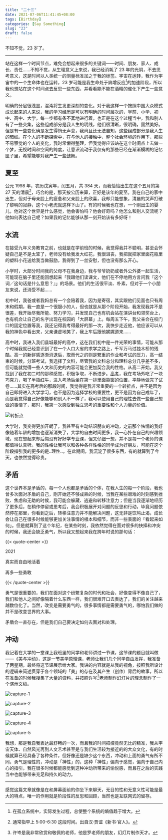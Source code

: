 ```yaml
---
title: "二十三"
date: 2021-07-06T11:41:45+08:00
tags: [Birthday]
categories: [Say Something]
slug: "23"
draft: false
---
```


不知不觉，23 岁了。

---

站在这样一个时间节点，难免会想起来很多的关键词——时间、朋友、家人、成长、责任……不知不觉，从生理意义上来说，我已经消耗了 23 年的光阴，不去思考意义，这是时间以人类统一的测量标准加之于我的标签。宇宙在运转，我作为宇宙中的一个生命体也在运转，23 岁可能是我生命处于熵增反应[^1]的加速阶段，所以我也想站在这个时间点去反思一些东西，并看看能不能在酒精的催化下产生一些意义。

明确的分层很浅显，混沌将生发更深刻的变化。对于我这样一个按照中国大众模式成长起来的人来说，我的学习经历是可以有明确的时间层次的，学前、小学、初中、高中、大学，每一步都有条不紊地进行着，也正是在这个过程当中，我和别人有了一些交集，这些组成部分是我人生的明线，他们很清晰，很明确，固然美好。但是有一些变化确是发生得悄无声息，我尚且还无法自知，这些组成部分是我人生的暗线。在个人的不断探索中，在与他人的接触中，整个社会环境的作用下，那些不易察觉的个人的变化，我时常懒得整理，但我觉得应该站在这个时间点上去做一个梦，无视时间和空间的跨度，让意识流动于我仅有的那些已经在渐渐模糊的记忆匣子里，希望能够对我产生一些鼓舞。

## 夏至

公元 1998 年，农历戊寅年，闰五月，共 384 天，而我恰恰出生在这个五月的第 27 天的清晨[^2]，巧合的是，那天按公历来算，正好是该年的夏至。我在自己的家中出生，但对于母亲脸上的疲惫和父亲脸上的欣喜，我却只能想象，清晨的哭声打破了黎明的寂静，这个小老虎就这样下山了。有的时候我也在想，一个刚出生的婴儿，他对这个世界是什么感觉，他会害怕吗？他会好奇吗？他怎么和别人交流呢？他如何表达自己呢？如果我的记忆能够从那一刻开始该有多好呀！

## 水流

在接受九年义务教育之前，也就是在学前班的时候，我觉得我并不聪明，甚至会怀疑自己是不是太笨了，老师没有给我发大红花，我很沮丧，我把就把家里面花瓶里的塑料小花送给我当做鼓励，我得到了一丝安慰，但也没有那么开心。

小学时，大部分时间我的父母不在我身边，我与爷爷奶奶或者外公外婆一起生活，可能现在脑子里还能回想起来「我跟他们读课文，他们在不停地用方言问我『这个词╱这句话是什么意思？』」的场景。他们的生活很平淡、朴素，但对于一个小朋友来说，还消受不起……

初中时，我爸或者我妈总有一个会陪着我，因为是寄宿，其实跟他们见面也只有周末和假期，我一直是一个很胆小的人，但也就是从那个阶段开始，我发现我并不是很差，我开始尽我所能、努力学习，并发现自己也有机会站在演讲台和领奖台上，也有机会让自己的名字出现在校园的「大屏幕」上。每周五下午，我父亲会在校门口的固定位置等我，我还记得我考得最好的那一次，我快步走近他，他应该可以从我的神色中看出来，父亲谦虚地笑了，我上车后跟他娓娓道来……

高中时，我进入我们县城最好的高中，这在我们初中是一件光荣的事情，可能从那个时候我就已经意识到了在一个人口大省的求学之路上，千军万马过独木桥的残酷。高一的新鲜感逐渐消退后，取而代之的则是繁重的作业和考试的压力，高一结束的时候，分班考试，我选择了文科，尽管我的文科总分和理科总分几乎差不多，但可能就觉得一些人文和历史的内容可能会更加契合我的性格。从高二开始，我又找到了我在初二时的那种感觉，积极争取，不断进步。[高考](https://dawner.top/posts/about-college-entrance-examination/)，我在考场外吃了一块巧克力，喝了半瓶红牛，进入考场后坐在第一排里面靠窗的位置，平静地做完了试卷……其实在高考后的那段时间，我觉得是我非常重要的一个转折点，并不是因为自己即将进入大学学习，也不是因为选择学校的重要性，更不是因为自己成年了，而是我觉得自己好像能够和别人不一样了，我可以使用自己的理性去做一些自己想做的事情了，那时，我第一次感受到独立思考的重要性和个人力量的价值。

![](https://dawnblog-1300625500.cos.ap-guangzhou.myqcloud.com/images/20210706114831.jpg "转折点")

大学时，我变得更加开朗了，我甚至有主动结识朋友的冲动，之前那个怯懦的我好像随着年龄的增加也逐渐消失了，大学的自由时间更多，我一心扑在自己的兴趣领域，现在想起来却后悔没有好好学专业课，但又仔细一想，并不是每一个老师的课都值得认真听。我的性格让我可以和各种各样性格的同学成为好朋友，可能在这个阶段指引我的更多的是..理性..。在此期间，我沉淀了很多东西，有的就算到了今天，也依然觉得珍贵。

## 矛盾

这个世界本是矛盾的，每一个人也都是矛盾的个体，在我人生的每一个阶段，我也曾多次面对矛盾的自己，刚开始还不够成熟的时候，当我在某些艰难的时刻感到挫败、焦虑和无助的时候，我可能会躲藏、逃避和转移注意力；但是当我逐渐地经历了更多后，在稍作停留或思考后，我会积极展开对问题的反思和行动，毕竟问题依然停在那里，你看到之后，转移注意力并不能解决问题，这无非是饮鸠止渴，成长会让自己在很多时候能够更加关注事情的根本和细节，而非一些表面的「看起来如何」。但是就算到了这个年纪，在某些时刻，我依然觉得在面对很多的抉择和冲突的时候，我还会缺乏勇气，所以我又想起来我在跨年时说的那句话：

{{< quote-center >}}

2021

真实而自由地活着

再多一些勇敢

{{< /quote-center >}}

勇气是很重要的，我们在面对这个纷繁复杂的时代和社会，好像变得不像自己了，我们和他人之间好像隔着什么东西一样，我们很难开口去表达了，我们的关注越来越数位化了。当然，改变是需要勇气的，很多事情都是需要勇气的，哪怕我们做的并不是改变世界的大事。

矛盾会一直存在，但是我们自己要决定如何去面对和处理。

## 冲动

我记着在大学的一堂课上我班里的同学和老师讲过一节课，这节课的题目就叫做——《美与冲动》，这是一节美学原理课，老师让我们几个同学自由发挥，我准备了两星期，最终将这节课展示给大家。我讲的内容就是从我的视角，按照我所设计的逻辑来简述贯穿于各个领域的「美」的存在及其产生（创作）背后的故事，所以在准备的时候我搜集了大量的资料，并按照许岑[^3]老师制作幻灯片的理念制作了一个演示文稿。

![](https://dawnblog-1300625500.cos.ap-guangzhou.myqcloud.com/images/20210707185058.png "capture-1")

![](https://dawnblog-1300625500.cos.ap-guangzhou.myqcloud.com/images/20210707185333.png "capture-2")

![](https://dawnblog-1300625500.cos.ap-guangzhou.myqcloud.com/images/20210707185930.jpg "capture-3")

![](https://dawnblog-1300625500.cos.ap-guangzhou.myqcloud.com/images/20210707185649.png "capture-4")

![](https://dawnblog-1300625500.cos.ap-guangzhou.myqcloud.com/images/20210707190111.png "capture-5")

我想，那是我自我表达最舒畅的一次，而且我的时间把控竟然无比的精准，我从宇宙天体、自然风光再到人文艺术甚至是与我们生活较为接近的的大众文化，有的时候就算已经具备了各种条件，但好像还是缺少这个东西，冲动和上面的勇气有所不同，勇气是理性的，冲动是「神性」的，这种「神性」偏向于感觉，偏向于自己内心的指引，我在很多时候都能感觉到这种冲动所带来的愉悦感，而且在之后的实践当中也能够带来充足和持久的动力。

---

感觉这篇文章就像是在和屏幕面前的你坐下来聊天，无目的性和无意义性可能是最大的特点，唯一的作用就是阶段性的反思和回顾，当然也是互联网式的留存。







[^1]: 在孤立系统中，实际发生过程，总使整个系统的熵值趋于增大。
[^2]: 通常指早上 5:00-6:30 这段时间。出自汉·贾谊《新书·官人》。
[^3]:许岑是我非常欣赏和敬佩的老师，他是罗老师的朋友，幻灯片制作天才。


